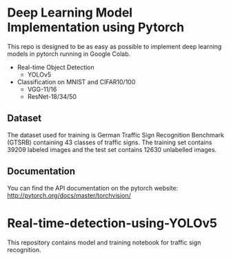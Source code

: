 # Deep Learning Model Implementation using Pytorch
This repo is designed to be as easy as possible to implement deep learning models in pytorch running in Google Colab. 
* Real-time Object Detection 
  * YOLOv5
* Classification on MNIST and CIFAR10/100
  * VGG-11/16
  * ResNet-18/34/50

## Dataset 

The dataset used for training is German Traffic Sign Recognition Benchmark (GTSRB) containing 43 classes of traffic signs. The training set contains 39209 labeled images and the test set contains 12630 unlabelled images.

## Documentation
You can find the API documentation on the pytorch website: http://pytorch.org/docs/master/torchvision/


# Real-time-detection-using-YOLOv5

This repository contains model and training notebook for traffic sign recognition. 


